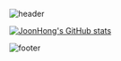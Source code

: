 ![header](https://capsule-render.vercel.app/api?type=waving&color=gradient&textBg=true&height=300&section=header&text=%20JoonHong's_Github%20&animation=fadeIn&fontSize=50)

[![JoonHong's GitHub stats](https://github-readme-stats.vercel.app/api?username=danielkim30433&hide=stars)](https://github.com/anuraghazra/github-readme-stats)

![footer](https://capsule-render.vercel.app/api?section=footer&type=waving&color=gradient)

